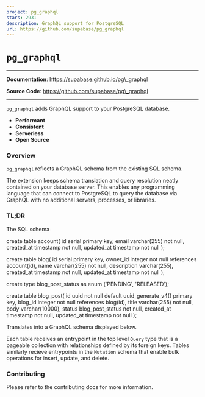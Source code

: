 ```yaml
---
project: pg_graphql
stars: 2931
description: GraphQL support for PostgreSQL 
url: https://github.com/supabase/pg_graphql
---
```


`pg_graphql`
============

* * *

**Documentation**: https://supabase.github.io/pg\_graphql

**Source Code**: https://github.com/supabase/pg\_graphql

* * *

`pg_graphql` adds GraphQL support to your PostgreSQL database.

-   **Performant**
-   **Consistent**
-   **Serverless**
-   **Open Source**

### Overview

`pg_graphql` reflects a GraphQL schema from the existing SQL schema.

The extension keeps schema translation and query resolution neatly contained on your database server. This enables any programming language that can connect to PostgreSQL to query the database via GraphQL with no additional servers, processes, or libraries.

### TL;DR

The SQL schema

create table account(
    id serial primary key,
    email varchar(255) not null,
    created\_at timestamp not null,
    updated\_at timestamp not null
);

create table blog(
    id serial primary key,
    owner\_id integer not null references account(id),
    name varchar(255) not null,
    description varchar(255),
    created\_at timestamp not null,
    updated\_at timestamp not null
);

create type blog\_post\_status as enum ('PENDING', 'RELEASED');

create table blog\_post(
    id uuid not null default uuid\_generate\_v4() primary key,
    blog\_id integer not null references blog(id),
    title varchar(255) not null,
    body varchar(10000),
    status blog\_post\_status not null,
    created\_at timestamp not null,
    updated\_at timestamp not null
);

Translates into a GraphQL schema displayed below.

Each table receives an entrypoint in the top level `Query` type that is a pageable collection with relationships defined by its foreign keys. Tables similarly recieve entrypoints in the `Mutation` schema that enable bulk operations for insert, update, and delete.

### Contributing

Please refer to the contributing docs for more information.
